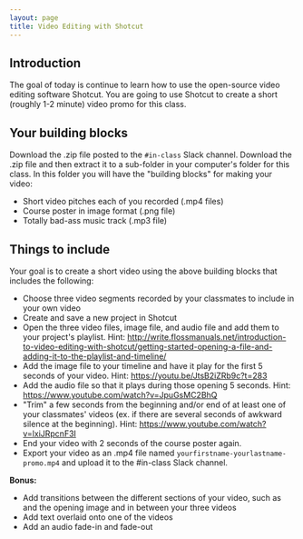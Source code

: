 ```yaml
---
layout: page
title: Video Editing with Shotcut
---
```


## Introduction

The goal of today is continue to learn how to use the open-source video editing software Shotcut. You are going to use Shotcut to create a short (roughly 1-2 minute) video promo for this class.

## Your building blocks

Download the .zip file posted to the `#in-class` Slack channel. Download the .zip file and then extract it to a sub-folder in your computer's folder for this class. In this folder you will have the "building blocks" for making your video:

- Short video pitches each of you recorded (.mp4 files)
- Course poster in image format (.png file)
- Totally bad-ass music track (.mp3 file)

## Things to include

Your goal is to create a short video using the above building blocks that includes the following:

- Choose three video segments recorded by your classmates to include in your own video 
- Create and save a new project in Shotcut
- Open the three video files, image file, and audio file and add them to your project's playlist. Hint: <http://write.flossmanuals.net/introduction-to-video-editing-with-shotcut/getting-started-opening-a-file-and-adding-it-to-the-playlist-and-timeline/>
- Add the image file to your timeline and have it play for the first 5 seconds of your video. Hint: <https://youtu.be/JtsB2iZRb9c?t=283>
- Add the audio file so that it plays during those opening 5 seconds. Hint: <https://www.youtube.com/watch?v=JpuGsMC2BhQ>
- "Trim" a few seconds from the beginning and/or end of at least one of your classmates' videos (ex. if there are several seconds of awkward silence at the beginning). Hint: <https://www.youtube.com/watch?v=lxiJRpcnF3I>
- End your video with 2 seconds of the course poster again.
- Export your video as an .mp4 file named `yourfirstname-yourlastname-promo.mp4` and upload it to the #in-class Slack channel.

**Bonus:**

- Add transitions between the different sections of your video, such as and the opening image and in between your three videos
- Add text overlaid onto one of the videos
- Add an audio fade-in and fade-out





